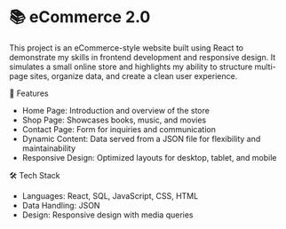 # 📚 eCommerce 2.0

This project is an eCommerce-style website built using React to demonstrate my skills in frontend development and responsive design. It simulates a small online store and highlights my ability to structure multi-page sites, organize data, and create a clean user experience.

🔑 Features
- Home Page: Introduction and overview of the store
- Shop Page: Showcases books, music, and movies
- Contact Page: Form for inquiries and communication
- Dynamic Content: Data served from a JSON file for flexibility and maintainability
- Responsive Design: Optimized layouts for desktop, tablet, and mobile

🛠️ Tech Stack
- Languages: React, SQL,  JavaScript, CSS, HTML
- Data Handling: JSON
- Design: Responsive design with media queries
